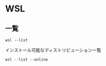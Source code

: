 # WSL

## 一覧

```console
wsl --list
```

インストール可能なディストリビューション一覧

```console
wsl --list --online
```
